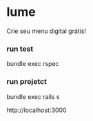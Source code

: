 # Iume
Crie seu menu digital grátis!
### run test
bundle exec rspec

### run projetct
bundle exec rails s

http://localhost:3000